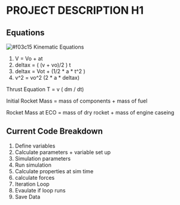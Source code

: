 # PROJECT DESCRIPTION H1



## Equations
![#f03c15](https://placehold.co/15x15/f03c15/f03c15.png)
Kinematic Equations
1. V = Vo + at
2. deltax = ( (v + vo)/2 ) t
3. deltax = Vot + (1/2 * a * t^2 )
4. v^2 = vo^2 (2 * a * deltax)

Thrust Equation
T = v ( dm / dt)

Initial Rocket Mass = mass of components + mass of fuel

Rocket Mass at ECO = mass of dry rocket + mass of engine caseing

## Current Code Breakdown
1. Define variables
2. Calculate parameters + variable set up
3. Simulation parameters
4. Run simulation
  5. Calculate properties at sim time
  6. calculate forces
7. Iteration Loop
8. Evaulate if loop runs
9. Save Data
   

